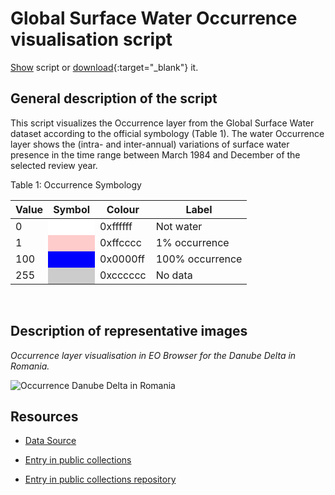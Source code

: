 # Global Surface Water Occurrence visualisation script

<a href="#" id='togglescript'>Show</a> script or [download](script.js){:target="_blank"} it.
<div id='script_view' style="display:none">
{% highlight javascript %}
{% include_relative script.js %}
{% endhighlight %}
</div>

## General description of the script

This script visualizes the Occurrence layer from the Global Surface Water dataset according to the official symbology (Table 1). The water Occurrence layer shows the (intra- and inter-annual) variations of surface water presence in the time range between March 1984 and December of the selected review year.

Table 1: Occurrence Symbology

<table>
  <thead>
    <tr>
      <th>Value</th>
      <th>Symbol</th>
      <th>Colour</th>
      <th>Label</th>
    </tr>
  </thead>
  <tbody>
    <tr>
      <td>0</td>
      <td style="background-color:#FFFFFF"></td>
      <td>0xffffff</td>
      <td>Not water</td>
    </tr>
    <tr>
      <td>1</td>
      <td style="background-color:#FFCCCC"></td>
      <td>0xffcccc</td>
      <td>1% occurrence</td>
    </tr>
    <tr>
      <td>100</td>
      <td style="background-color:#0000FF"></td>
      <td>0x0000ff</td>
      <td>100% occurrence</td>
    </tr>
    <tr>
      <td>255</td>
      <td style="background-color:#CCCCCC"></td>
      <td>0xcccccc</td>
      <td>No data</td>
    </tr>
  </tbody>
</table>
<br>

## Description of representative images

*Occurrence layer visualisation in EO Browser for the Danube Delta in Romania.*

![Occurrence Danube Delta in Romania](fig/image_occurrence_danube_delta.png)

## Resources

- [Data Source](https://global-surface-water.appspot.com/download)

- [Entry in public collections](https://collections.sentinel-hub.com/global-surface-water/)

- [Entry in public collections repository](https://github.com/sentinel-hub/public-collections/tree/main/collections/global-surface-water)
